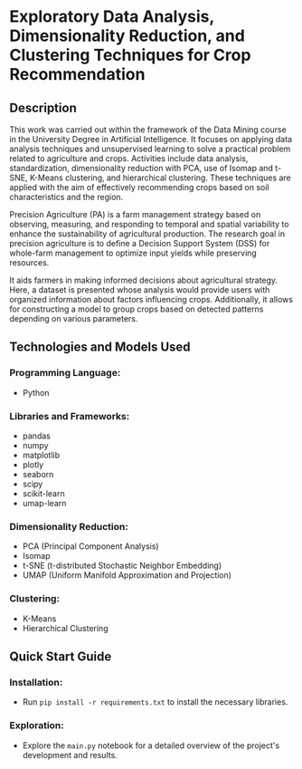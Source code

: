 # Exploratory Data Analysis, Dimensionality Reduction, and Clustering Techniques for Crop Recommendation

## Description

This work was carried out within the framework of the Data Mining course in the University Degree in Artificial Intelligence. It focuses on applying data analysis techniques and unsupervised learning to solve a practical problem related to agriculture and crops. Activities include data analysis, standardization, dimensionality reduction with PCA, use of Isomap and t-SNE, K-Means clustering, and hierarchical clustering. These techniques are applied with the aim of effectively recommending crops based on soil characteristics and the region.

Precision Agriculture (PA) is a farm management strategy based on observing, measuring, and responding to temporal and spatial variability to enhance the sustainability of agricultural production. The research goal in precision agriculture is to define a Decision Support System (DSS) for whole-farm management to optimize input yields while preserving resources.

It aids farmers in making informed decisions about agricultural strategy. Here, a dataset is presented whose analysis would provide users with organized information about factors influencing crops. Additionally, it allows for constructing a model to group crops based on detected patterns depending on various parameters.


## Technologies and Models Used

### Programming Language:
- Python

### Libraries and Frameworks:
- pandas
- numpy
- matplotlib
- plotly
- seaborn
- scipy
- scikit-learn
- umap-learn

### Dimensionality Reduction:
- PCA (Principal Component Analysis)
- Isomap
- t-SNE (t-distributed Stochastic Neighbor Embedding)
- UMAP (Uniform Manifold Approximation and Projection)

### Clustering:
- K-Means
- Hierarchical Clustering


## Quick Start Guide

### Installation:

- Run `pip install -r requirements.txt` to install the necessary libraries.

### Exploration:

- Explore the `main.py` notebook for a detailed overview of the project's development and results.
